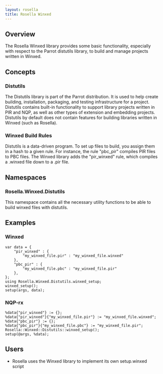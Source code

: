```yaml
---
layout: rosella
title: Rosella Winxed
---
```


## Overview

The Rosella Winxed library provides some basic functionality, especially with
respect to the Parrot distutils library, to build and manage projects written
in Winxed.

## Concepts

### Distutils

The Distutils library is part of the Parrot distribution. It is used to help
create building, installation, packaging, and testing infrastructure for a
project. Distutils contains built-in functionality to support library projects
written in PIR and NQP, as well as other types of extension and embedding
projects. Distutils by default does not contain features for building
libraries written in Winxed (such as Rosella).

### Winxed Build Rules

Distutils is a data-driven program. To set up files to build, you assign
them in a hash to a given rule. For instance, the rule "pbc_pir" compiles
PIR files to PBC files. The Winxed library adds the "pir_winxed" rule,
which compiles a .winxed file down to a .pir file.

## Namespaces

### Rosella.Winxed.Distutils

This namespace contains all the necessary utility functions to be able to
build winxed files with distutils.

## Examples

### Winxed

    var data = {
        "pir_winxed" : {
            "my_winxed_file.pir" : "my_winxed_file.winxed"
        },
        "pbc_pir" : {
            "my_winxed_file.pbc" : "my_winxed_file.pir"
        },
    };
    using Rosella.Winxed.Distutils.winxed_setup;
    winxed_setup();
    setup(args, data);

### NQP-rx

    %data{"pir_winxed"} := {};
    %data{"pir_winxed"}{"my_winxed_file.pir"} := "my_winxed_file.winxed";
    %data{"pbc_pir"} := {};
    %data{"pbc_pir"}{"my_winxed_file.pbc"} := "my_winxed_file.pir";
    Rosella::Winxed::Distutils::winxed_setup();
    setup(@args, %data);

## Users

* Rosella uses the Winxed library to implement its own setup.winxed script
